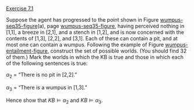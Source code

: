 [Exercise 7.1](7-1/)

Suppose the agent has progressed to the point shown in
Figure [wumpus-seq35-figure](#/)(a), page [wumpus-seq35-figure](#/),
having perceived nothing in \[1,1\], a breeze in \[2,1\], and a stench
in \[1,2\], and is now concerned with the contents of \[1,3\], \[2,2\],
and \[3,1\]. Each of these can contain a pit, and at most one can
contain a wumpus. Following the example of
Figure [wumpus-entailment-figure](#/), construct the set of
possible worlds. (You should find 32 of them.) Mark the worlds in which
the KB is true and those in which each of the following sentences is
true:

$\alpha_2$ = “There is no pit in [2,2].”

$\alpha_3$ = “There is a wumpus in [1,3].”

Hence show that ${KB} {\models}\alpha_2$ and
${KB} {\models}\alpha_3$.
